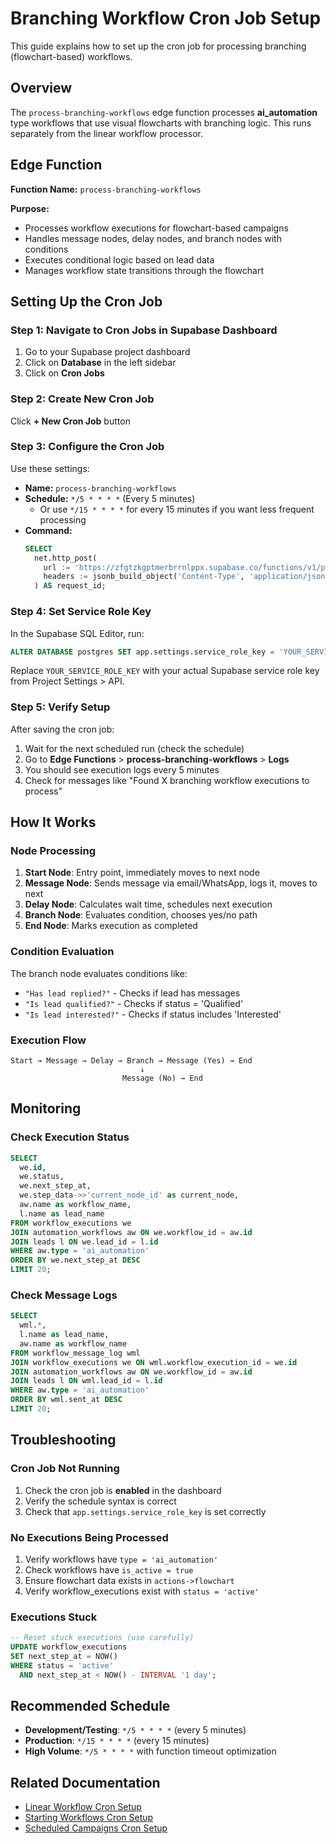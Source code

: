 # Branching Workflow Cron Job Setup

This guide explains how to set up the cron job for processing branching (flowchart-based) workflows.

## Overview

The `process-branching-workflows` edge function processes **ai_automation** type workflows that use visual flowcharts with branching logic. This runs separately from the linear workflow processor.

## Edge Function

**Function Name:** `process-branching-workflows`

**Purpose:** 
- Processes workflow executions for flowchart-based campaigns
- Handles message nodes, delay nodes, and branch nodes with conditions
- Executes conditional logic based on lead data
- Manages workflow state transitions through the flowchart

## Setting Up the Cron Job

### Step 1: Navigate to Cron Jobs in Supabase Dashboard

1. Go to your Supabase project dashboard
2. Click on **Database** in the left sidebar
3. Click on **Cron Jobs**

### Step 2: Create New Cron Job

Click **+ New Cron Job** button

### Step 3: Configure the Cron Job

Use these settings:

- **Name:** `process-branching-workflows`
- **Schedule:** `*/5 * * * *` (Every 5 minutes)
  - Or use `*/15 * * * *` for every 15 minutes if you want less frequent processing
- **Command:**
  ```sql
  SELECT
    net.http_post(
      url := 'https://zfgtzkgptmerbrrnlppx.supabase.co/functions/v1/process-branching-workflows',
      headers := jsonb_build_object('Content-Type', 'application/json', 'Authorization', 'Bearer ' || current_setting('app.settings.service_role_key'))
    ) AS request_id;
  ```

### Step 4: Set Service Role Key

In the Supabase SQL Editor, run:

```sql
ALTER DATABASE postgres SET app.settings.service_role_key = 'YOUR_SERVICE_ROLE_KEY';
```

Replace `YOUR_SERVICE_ROLE_KEY` with your actual Supabase service role key from Project Settings > API.

### Step 5: Verify Setup

After saving the cron job:

1. Wait for the next scheduled run (check the schedule)
2. Go to **Edge Functions** > **process-branching-workflows** > **Logs**
3. You should see execution logs every 5 minutes
4. Check for messages like "Found X branching workflow executions to process"

## How It Works

### Node Processing

1. **Start Node**: Entry point, immediately moves to next node
2. **Message Node**: Sends message via email/WhatsApp, logs it, moves to next
3. **Delay Node**: Calculates wait time, schedules next execution
4. **Branch Node**: Evaluates condition, chooses yes/no path
5. **End Node**: Marks execution as completed

### Condition Evaluation

The branch node evaluates conditions like:
- `"Has lead replied?"` - Checks if lead has messages
- `"Is lead qualified?"` - Checks if status = 'Qualified'
- `"Is lead interested?"` - Checks if status includes 'Interested'

### Execution Flow

```
Start → Message → Delay → Branch → Message (Yes) → End
                             ↓
                         Message (No) → End
```

## Monitoring

### Check Execution Status

```sql
SELECT 
  we.id,
  we.status,
  we.next_step_at,
  we.step_data->>'current_node_id' as current_node,
  aw.name as workflow_name,
  l.name as lead_name
FROM workflow_executions we
JOIN automation_workflows aw ON we.workflow_id = aw.id
JOIN leads l ON we.lead_id = l.id
WHERE aw.type = 'ai_automation'
ORDER BY we.next_step_at DESC
LIMIT 20;
```

### Check Message Logs

```sql
SELECT 
  wml.*,
  l.name as lead_name,
  aw.name as workflow_name
FROM workflow_message_log wml
JOIN workflow_executions we ON wml.workflow_execution_id = we.id
JOIN automation_workflows aw ON we.workflow_id = aw.id
JOIN leads l ON wml.lead_id = l.id
WHERE aw.type = 'ai_automation'
ORDER BY wml.sent_at DESC
LIMIT 20;
```

## Troubleshooting

### Cron Job Not Running

1. Check the cron job is **enabled** in the dashboard
2. Verify the schedule syntax is correct
3. Check that `app.settings.service_role_key` is set correctly

### No Executions Being Processed

1. Verify workflows have `type = 'ai_automation'`
2. Check workflows have `is_active = true`
3. Ensure flowchart data exists in `actions->flowchart`
4. Verify workflow_executions exist with `status = 'active'`

### Executions Stuck

```sql
-- Reset stuck executions (use carefully)
UPDATE workflow_executions
SET next_step_at = NOW()
WHERE status = 'active' 
  AND next_step_at < NOW() - INTERVAL '1 day';
```

## Recommended Schedule

- **Development/Testing**: `*/5 * * * *` (every 5 minutes)
- **Production**: `*/15 * * * *` (every 15 minutes)
- **High Volume**: `*/5 * * * *` with function timeout optimization

## Related Documentation

- [Linear Workflow Cron Setup](./README_WORKFLOW_CRON_SETUP.md)
- [Starting Workflows Cron Setup](./README_START_WORKFLOW_SETUP.md)
- [Scheduled Campaigns Cron Setup](./README_CRON_SETUP.md)
